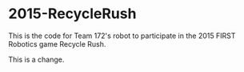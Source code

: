 # 2015-RecycleRush

This is the code for Team 172's robot to participate in the 2015 FIRST Robotics game Recycle Rush. 

This is a change.
